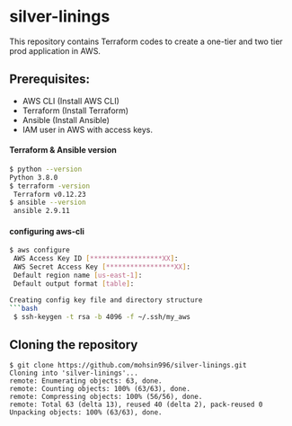 # silver-linings
This repository contains Terraform codes to create a one-tier and two tier prod application in AWS.
## Prerequisites:

- AWS CLI (Install AWS CLI)
- Terraform (Install Terraform)
- Ansible (Install Ansible)
- IAM user in AWS with access keys.


#### Terraform & Ansible version
```bash
$ python --version
Python 3.8.0
$ terraform -version
 Terraform v0.12.23
$ ansible --version
 ansible 2.9.11
```
#### configuring aws-cli 
```bash
$ aws configure
 AWS Access Key ID [******************XX]:
 AWS Secret Access Key [*****************XX]:
 Default region name [us-east-1]:
 Default output format [table]:

Creating config key file and directory structure
```bash
 $ ssh-keygen -t rsa -b 4096 -f ~/.ssh/my_aws
```
## Cloning the repository
```
$ git clone https://github.com/mohsin996/silver-linings.git
Cloning into 'silver-linings'...
remote: Enumerating objects: 63, done.
remote: Counting objects: 100% (63/63), done.
remote: Compressing objects: 100% (56/56), done.
remote: Total 63 (delta 13), reused 40 (delta 2), pack-reused 0
Unpacking objects: 100% (63/63), done.
```
